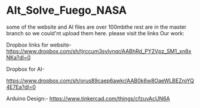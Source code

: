 # Alt_Solve_Fuego_NASA
some of the website and AI files are over 100mbthe rest are in the master branch so we could'nt upload them here. please visit the links
Our work:

   Dropbox links for website- https://www.dropbox.com/sh/tjrccum3sylvnqr/AABhRd_PY2Vpz_SM1_xn8xNKa?dl=0

   Dropbox for AI-

https://www.dropbox.com/sh/orus89caep6awkr/AAB0k6w8OaeWLBEZroYQ4E7Ea?dl=0 

   Arduino Design:- https://www.tinkercad.com/things/cfzuvAcUN6A 
